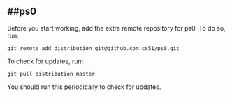 
##ps0
-----
Before you start working, add the extra remote repository for ps0. To do so, run:

`git remote add distribution git@github.com:cs51/ps0.git`

To check for updates, run:

`git pull distribution master`

You should run this periodically to check for updates.